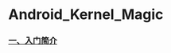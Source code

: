 # Android_Kernel_Magic
### [一、入门简介](https://github.com/grislux55/Android_Kernel_Magic/blob/master/01Beginning.md)
